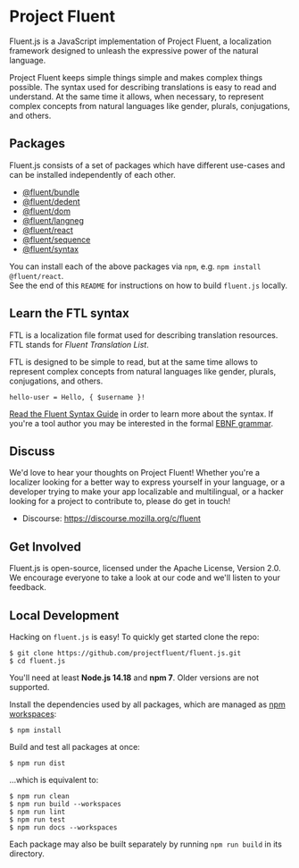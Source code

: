 # Project Fluent

Fluent.js is a JavaScript implementation of Project Fluent, a localization
framework designed to unleash the expressive power of the natural language.

Project Fluent keeps simple things simple and makes complex things possible.
The syntax used for describing translations is easy to read and understand. At
the same time it allows, when necessary, to represent complex concepts from
natural languages like gender, plurals, conjugations, and others.

## Packages

Fluent.js consists of a set of packages which have different use-cases and can
be installed independently of each other.

- [@fluent/bundle](https://github.com/projectfluent/fluent.js/tree/master/fluent-bundle)
- [@fluent/dedent](https://github.com/projectfluent/fluent.js/tree/master/fluent-dedent)
- [@fluent/dom](https://github.com/projectfluent/fluent.js/tree/master/fluent-dom)
- [@fluent/langneg](https://github.com/projectfluent/fluent.js/tree/master/fluent-langneg)
- [@fluent/react](https://github.com/projectfluent/fluent.js/tree/master/fluent-react)
- [@fluent/sequence](https://github.com/projectfluent/fluent.js/tree/master/fluent-sequence)
- [@fluent/syntax](https://github.com/projectfluent/fluent.js/tree/master/fluent-syntax)

You can install each of the above packages via `npm`, e.g. `npm install @fluent/react`.  
See the end of this `README` for instructions on how to build `fluent.js` locally.

## Learn the FTL syntax

FTL is a localization file format used for describing translation resources.
FTL stands for _Fluent Translation List_.

FTL is designed to be simple to read, but at the same time allows to represent
complex concepts from natural languages like gender, plurals, conjugations,
and others.

    hello-user = Hello, { $username }!

[Read the Fluent Syntax Guide][] in order to learn more about the syntax. If
you're a tool author you may be interested in the formal [EBNF grammar][].

[read the fluent syntax guide]: https://projectfluent.org/fluent/guide/
[ebnf grammar]: https://github.com/projectfluent/fluent/tree/master/spec

## Discuss

We'd love to hear your thoughts on Project Fluent! Whether you're a localizer looking
for a better way to express yourself in your language, or a developer trying to
make your app localizable and multilingual, or a hacker looking for a project
to contribute to, please do get in touch!

- Discourse: https://discourse.mozilla.org/c/fluent

## Get Involved

Fluent.js is open-source, licensed under the Apache License, Version 2.0. We
encourage everyone to take a look at our code and we'll listen to your
feedback.

## Local Development

Hacking on `fluent.js` is easy! To quickly get started clone the repo:

    $ git clone https://github.com/projectfluent/fluent.js.git
    $ cd fluent.js

You'll need at least **Node.js 14.18** and **npm 7**.
Older versions are not supported.

Install the dependencies used by all packages, which are managed as
[npm workspaces](https://docs.npmjs.com/cli/v7/using-npm/workspaces):

    $ npm install

Build and test all packages at once:

    $ npm run dist

…which is equivalent to:

    $ npm run clean
    $ npm run build --workspaces
    $ npm run lint
    $ npm run test
    $ npm run docs --workspaces

Each package may also be built separately by running `npm run build` in
its directory.
